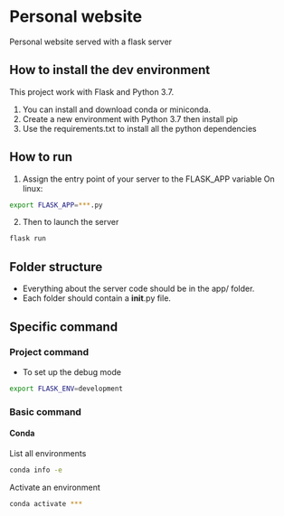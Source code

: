 # Personal website

Personal website served with a flask server

## How to install the dev environment

This project work with Flask and Python 3.7.

1. You can install and download conda or miniconda.
2. Create a new environment with Python 3.7 then install pip
3. Use the requirements.txt to install all the python dependencies

## How to run

1. Assign the entry point of your server to the FLASK_APP variable
On linux:

```sh
export FLASK_APP=***.py
```

2. Then to launch the server

```sh
flask run
```

## Folder structure

* Everything about the server code should be in the app/ folder.
* Each folder should contain a __init__.py file.

## Specific command

### Project command

* To set up the debug mode

```sh
export FLASK_ENV=development
```

### Basic command

#### Conda

List all environments

```sh
conda info -e
```

Activate an environment

```sh
conda activate ***
```
